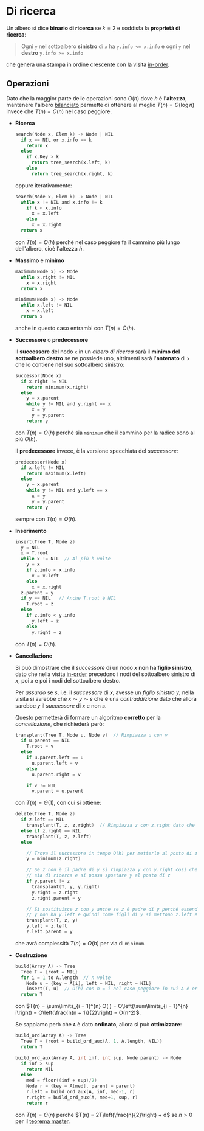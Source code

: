 # Di ricerca

Un albero si dice **binario di ricerca** se $k = 2$ e soddisfa la **proprietà di ricerca**:
> Ogni `y` nel sottoalbero **sinistro** di `x` ha `y.info <= x.info` e ogni `y` nel **destro** `y.info >= x.info`

che genera una stampa in ordine crescente con la visita [in-order](../03/README.md#depth-first-search).

## Operazioni

Dato che la maggior parte delle operazioni sono $O(h)$ dove $h$ è l'**altezza**, mantenere l'albero [bilanciato](../README.md#alberi-k-ari) permette di ottenere al meglio $T(n) = O(\log n)$ invece che $T(n) = O(n)$ nel caso peggiore.

- **Ricerca**

	```c
	search(Node x, Elem k) -> Node | NIL
	  if x == NIL or x.info == k
	    return x
	  else
	    if x.Key > k
	      return tree_search(x.left, k)
	    else
	      return tree_search(x.right, k)
	```
	oppure iterativamente:
	```c
	search(Node x, Elem k) -> Node | NIL
	  while x != NIL and x.info != k
	    if k < x.info
	      x = x.left
	    else
	      x = x.right
	  return x
	```
	con $T(n) = O(h)$ perchè nel caso peggiore fa il cammino più lungo dell'albero, cioè l'altezza $h$.

- **Massimo** e **minimo**

	```c
	maximum(Node x) -> Node
	  while x.right != NIL
	    x = x.right
	  return x

	minimum(Node x) -> Node
	  while x.left != NIL
	    x = x.left
	  return x
	```
	anche in questo caso entrambi con $T(n) = O(h)$.

- **Successore** o **predecessore**

	Il **successore** del nodo `x` in un _albero di ricerca_ sarà il **minimo del sottoalbero destro** se ne possiede uno, altrimenti sarà l'**antenato** di `x` che lo contiene nel suo sottoalbero sinistro:

	```c
	successor(Node x)
	  if x.right != NIL
	    return minimum(x.right)
	  else
	    y = x.parent
	    while y != NIL and y.right == x
	      x = y
	      y = y.parent
	    return y
	```
	con $T(n) = O(h)$ perchè sia `minimum` che il cammino per la radice sono al più $O(h)$.

	Il **predecessore** invece, è la versione specchiata del _successore_:
	```c
	predecessor(Node x)
	  if x.left != NIL
	    return maximum(x.left)
	  else
	    y = x.parent
	    while y != NIL and y.left == x
	      x = y
	      y = y.parent
	    return y
	```
	sempre con $T(n) = O(h)$.

- **Inserimento**

	```c
	insert(Tree T, Node z)
	  y = NIL
	  x = T.root
	  while x != NIL  // Al più h volte
	    y = x
	    if z.info < x.info
	      x = x.left
	    else
	      x = x.right
	  z.parent = y
	  if y == NIL   // Anche T.root è NIL
	    T.root = z
	  else
	    if z.info < y.info
	      y.left = z
	    else
	      y.right = z
	```
	con $T(n) = O(h)$.

- **Cancellazione**

	Si può dimostrare che il _successore_ di un nodo $x$ **non ha figlio sinistro**, dato che nella visita [in-order](../03/README.md#depth-first-search) precedono i nodi del sottoalbero sinistro di $x$, poi $x$ e poi i nodi del sottoalbero destro.

	Per _assurdo_ se $s$, i.e. il _successore_ di $x$, avesse un _figlio sinistro_ $y$, nella visita si avrebbe che $x \leadsto y \leadsto s$ che è una _contraddizione_ dato che allora sarebbe $y$ il _successore_ di $x$ e non $s$.

	Questo permetterà di formare un algoritmo **corretto** per la _cancellazione_, che richiederà però:
	```c
	transplant(Tree T, Node u, Node v)  // Rimpiazza u con v
	  if u.parent == NIL
	    T.root = v
	  else
	    if u.parent.left == u
	      u.parent.left = v
	    else
	      u.parent.right = v

	    if v != NIL
	      v.parent = u.parent
	```
	con $T(n) = \Theta(1)$, con cui si ottiene:
	```c
	delete(Tree T, Node z)
	  if z.left == NIL
	    transplant(T, z, z.right)  // Rimpiazza z con z.right dato che z.left è vuoto
	  else if z.right == NIL
	    transplant(T, z, z.left)
	  else

	    // Trova il successore in tempo O(h) per metterlo al posto di z
	    y = minimum(z.right)

	    // Se z non è il padre di y si rimpiazza y con y.right così che z.right
	    // sia di ricerca e si possa spostare y al posto di z
	    if y.parent != z
	      transplant(T, y, y.right)
	      y.right = z.right
	      z.right.parent = y

	    // Si sostituisce z con y anche se z è padre di y perchè essendo successore
	    // y non ha y.left e quindi come figli di y si mettono z.left e z.right
	    transplant(T, z, y)
	    y.left = z.left
	    z.left.parent = y
	```
	che avrà complessità $T(n) = O(h)$ per via di `minimum`.

- **Costruzione**

	```c
	build(Array A) -> Tree
	  Tree T = {root = NIL}
	  for i = 1 to A.length  // n volte
	    Node u = {key = A[i], left = NIL, right = NIL}
	    insert(T, u)  // O(h) con h = i nel caso peggiore in cui A è ordinato
	  return T
	```
	con $T(n) = \sum\limits_{i = 1}^{n} O(i) = O\left(\sum\limits_{i = 1}^{n} i\right) = O\left(\frac{n(n + 1)}{2}\right) = O(n^2)$.

	Se sappiamo però che `A` è dato **ordinato**, allora si può **ottimizzare**:
	```c
	build_ord(Array A) -> Tree
	  Tree T = {root = build_ord_aux(A, 1, A.length, NIL)}
	  return T

	build_ord_aux(Array A, int inf, int sup, Node parent) -> Node
	  if inf > sup
	    return NIL
	  else
	    med = floor((inf + sup)/2)
	    Node r = {key = A[med], parent = parent}
	    r.left = build_ord_aux(A, inf, med-1, r)
	    r.right = build_ord_aux(A, med+1, sup, r)
	    return r
	```
	con $T(n) = \Theta(n)$ perchè $T(n) = 2T\left(\frac{n}{2}\right) + d$ se $n > 0$ per il [teorema master](../../../ct0371-1/01/03/README.md#teorema-master).
